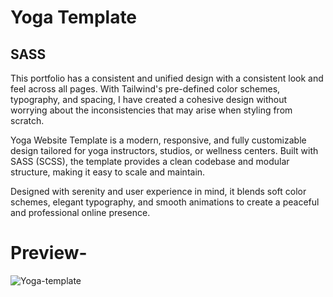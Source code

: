 # Yoga Template
## SASS

This portfolio has a consistent and unified design with a consistent look and feel across all pages. With Tailwind's pre-defined color schemes, typography, and spacing, I have created a cohesive design without worrying about the inconsistencies that may arise when styling from scratch.

Yoga Website Template is a modern, responsive, and fully customizable design tailored for yoga instructors, studios, or wellness centers. Built with SASS (SCSS), the template provides a clean codebase and modular structure, making it easy to scale and maintain.

Designed with serenity and user experience in mind, it blends soft color schemes, elegant typography, and smooth animations to create a peaceful and professional online presence.

# Preview-
![Yoga-template](https://github.com/user-attachments/assets/911e67e9-26ea-43e1-ae42-512cc36221a1)
